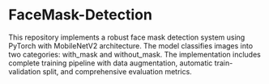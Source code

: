 # FaceMask-Detection
This repository implements a robust face mask detection system using PyTorch with MobileNetV2 architecture. The model classifies images into two categories: with_mask and without_mask. The implementation includes complete training pipeline with data augmentation, automatic train-validation split, and comprehensive evaluation metrics.
